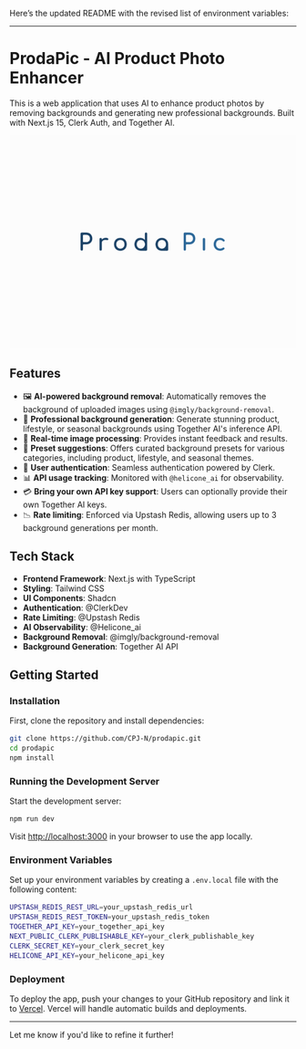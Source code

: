 Here’s the updated README with the revised list of environment variables:

---

# ProdaPic - AI Product Photo Enhancer

This is a web application that uses AI to enhance product photos by removing backgrounds and generating new professional backgrounds. Built with Next.js 15, Clerk Auth, and Together AI.

![alt text](<public/Screenshot 2024-11-12 234034.png>)

## Features

- 🖼️ **AI-powered background removal**: Automatically removes the background of uploaded images using `@imgly/background-removal`.
- 🎨 **Professional background generation**: Generate stunning product, lifestyle, or seasonal backgrounds using Together AI's inference API.
- 🔄 **Real-time image processing**: Provides instant feedback and results.
- 🎯 **Preset suggestions**: Offers curated background presets for various categories, including product, lifestyle, and seasonal themes.
- 👤 **User authentication**: Seamless authentication powered by Clerk.
- 📊 **API usage tracking**: Monitored with `@helicone_ai` for observability.
- 💳 **Bring your own API key support**: Users can optionally provide their own Together AI keys.
- 📉 **Rate limiting**: Enforced via Upstash Redis, allowing users up to 3 background generations per month.

## Tech Stack

- **Frontend Framework**: Next.js with TypeScript
- **Styling**: Tailwind CSS
- **UI Components**: Shadcn
- **Authentication**: @ClerkDev
- **Rate Limiting**: @Upstash Redis
- **AI Observability**: @Helicone_ai
- **Background Removal**: @imgly/background-removal
- **Background Generation**: Together AI API

## Getting Started

### Installation

First, clone the repository and install dependencies:

```bash
git clone https://github.com/CPJ-N/prodapic.git
cd prodapic
npm install
```

### Running the Development Server

Start the development server:

```bash
npm run dev
```

Visit [http://localhost:3000](http://localhost:3000) in your browser to use the app locally.

### Environment Variables

Set up your environment variables by creating a `.env.local` file with the following content:

```bash
UPSTASH_REDIS_REST_URL=your_upstash_redis_url
UPSTASH_REDIS_REST_TOKEN=your_upstash_redis_token
TOGETHER_API_KEY=your_together_api_key
NEXT_PUBLIC_CLERK_PUBLISHABLE_KEY=your_clerk_publishable_key
CLERK_SECRET_KEY=your_clerk_secret_key
HELICONE_API_KEY=your_helicone_api_key
```

### Deployment

To deploy the app, push your changes to your GitHub repository and link it to [Vercel](https://vercel.com). Vercel will handle automatic builds and deployments.

---

Let me know if you'd like to refine it further!
